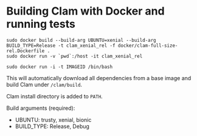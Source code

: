 # Building Clam with Docker and running tests

```shell
sudo docker build --build-arg UBUNTU=xenial --build-arg BUILD_TYPE=Release -t clam_xenial_rel -f docker/clam-full-size-rel.Dockerfile .
sudo docker run -v `pwd`:/host -it clam_xenial_rel

sudo docker run -i -t IMAGEID /bin/bash
```

This will automatically download all dependencies from a base image
and build Clam under `/clam/build`.

Clam install directory is added to `PATH`.

Build arguments (required):
- UBUNTU: trusty, xenial, bionic
- BUILD_TYPE: Release, Debug

